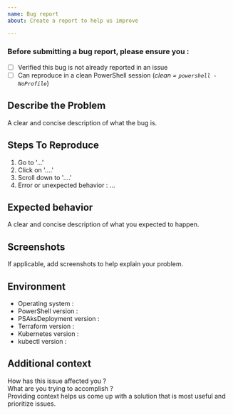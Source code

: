 ```yaml
---
name: Bug report
about: Create a report to help us improve

---
```


### Before submitting a bug report, please ensure you :  
- [ ] Verified this bug is not already reported in an issue
- [ ] Can reproduce in a clean PowerShell session (_clean = `powershell -NoProfile`_)

## Describe the Problem
A clear and concise description of what the bug is.

## Steps To Reproduce
1. Go to '...'
2. Click on '....'
3. Scroll down to '....'
4. Error or unexpected behavior : ...

## Expected behavior
A clear and concise description of what you expected to happen.

## Screenshots
If applicable, add screenshots to help explain your problem.

## Environment  
  - Operating system :  
  - PowerShell version :  
  - PSAksDeployment version :  
  - Terraform version :  
  - Kubernetes version :  
  - kubectl version :  

## Additional context  
How has this issue affected you ?  
What are you trying to accomplish  ?  
Providing context helps us come up with a solution that is most useful and prioritize issues.
